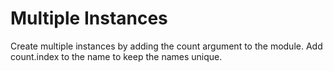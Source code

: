 # Multiple Instances

Create multiple instances by adding the count argument to the module. Add count.index to the name to keep the names unique.